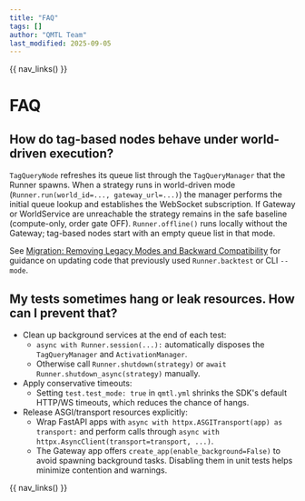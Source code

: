 ```yaml
---
title: "FAQ"
tags: []
author: "QMTL Team"
last_modified: 2025-09-05
---
```


{{ nav_links() }}

# FAQ

## How do tag-based nodes behave under world-driven execution?

`TagQueryNode` refreshes its queue list through the `TagQueryManager` that the
Runner spawns. When a strategy runs in world-driven mode
(`Runner.run(world_id=..., gateway_url=...)`) the manager performs the initial
queue lookup and establishes the WebSocket subscription. If Gateway or
WorldService are unreachable the strategy remains in the safe baseline
(compute-only, order gate OFF). `Runner.offline()` runs locally without the
Gateway; tag-based nodes start with an empty queue list in that mode.

See [Migration: Removing Legacy Modes and Backward Compatibility](../guides/migration_bc_removal.md) for guidance on updating code that previously used `Runner.backtest` or CLI `--mode`.

## My tests sometimes hang or leak resources. How can I prevent that?

- Clean up background services at the end of each test:
  - `async with Runner.session(...):` automatically disposes the `TagQueryManager`
    and `ActivationManager`.
  - Otherwise call `Runner.shutdown(strategy)` or
    `await Runner.shutdown_async(strategy)` manually.
- Apply conservative timeouts:
  - Setting `test.test_mode: true` in `qmtl.yml` shrinks the SDK's default HTTP/WS
    timeouts, which reduces the chance of hangs.
- Release ASGI/transport resources explicitly:
  - Wrap FastAPI apps with `async with httpx.ASGITransport(app) as transport:` and
    perform calls through `async with httpx.AsyncClient(transport=transport, ...)`.
  - The Gateway app offers `create_app(enable_background=False)` to avoid spawning
    background tasks. Disabling them in unit tests helps minimize contention and
    warnings.

{{ nav_links() }}
